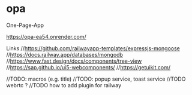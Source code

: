 # opa
One-Page-App

https://opa-ea54.onrender.com/



Links
//https://github.com/railwayapp-templates/expressjs-mongoose
//https://docs.railway.app/databases/mongodb
//https://www.fast.design/docs/components/tree-view
//https://sap.github.io/ui5-webcomponents/
//https://getuikit.com/


//TODO: macros (e.g. title)
//TODO: popup service, toast service
//TODO webrtc ?
//TODO how to add plugin for railway

